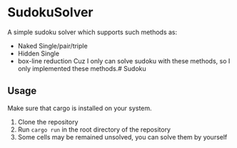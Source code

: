 # SudokuSolver
A simple sudoku solver which supports such methods as:
- Naked Single/pair/triple
- Hidden Single
- box-line reduction
Cuz I only can solve sudoku with these methods, so I only implemented these methods.# Sudoku

## Usage
Make sure that cargo is installed on your system.
1. Clone the repository
2. Run `cargo run` in the root directory of the repository
3. Some cells may be remained unsolved, you can solve them by yourself